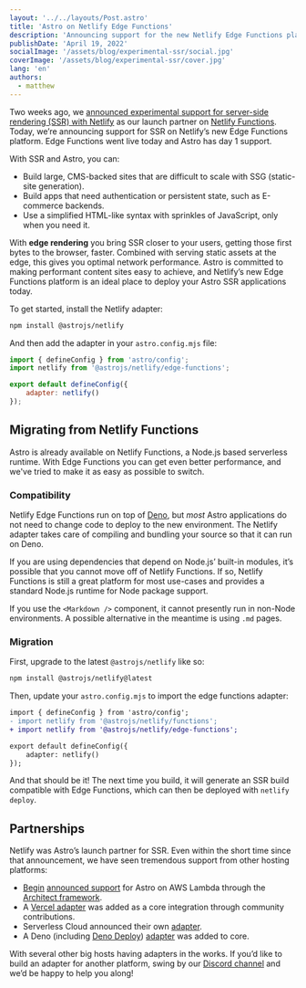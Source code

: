 ```yaml
---
layout: '../../layouts/Post.astro'
title: 'Astro on Netlify Edge Functions'
description: 'Announcing support for the new Netlify Edge Functions platform'
publishDate: 'April 19, 2022'
socialImage: '/assets/blog/experimental-ssr/social.jpg'
coverImage: '/assets/blog/experimental-ssr/cover.jpg'
lang: 'en'
authors:
  - matthew
---
```


Two weeks ago, we [announced experimental support for server-side rendering (SSR) with Netlify](https://www.netlify.com/blog/astro-ssr) as our launch partner on [Netlify Functions](https://docs.netlify.com/functions/overview/). Today, we’re announcing support for SSR on Netlify’s new Edge Functions platform. Edge Functions went live today and Astro has day 1 support.

With SSR and Astro, you can:

- Build large, CMS-backed sites that are difficult to scale with SSG (static-site generation).
- Build apps that need authentication or persistent state, such as E-commerce backends.
- Use a simplified HTML-like syntax with sprinkles of JavaScript, only when you need it.

With **edge rendering** you bring SSR closer to your users, getting those first bytes to the browser, faster. Combined with serving static assets at the edge, this gives you optimal network performance. Astro is committed to making performant content sites easy to achieve, and Netlify’s new Edge Functions platform is an ideal place to deploy your Astro SSR applications today.

To get started, install the Netlify adapter:

```bash
npm install @astrojs/netlify
```

And then add the adapter in your `astro.config.mjs` file:

```jsx
import { defineConfig } from 'astro/config';
import netlify from '@astrojs/netlify/edge-functions';

export default defineConfig({
	adapter: netlify()
});
```

## Migrating from Netlify Functions

Astro is already available on Netlify Functions, a Node.js based serverless runtime. With Edge Functions you can get even better performance, and we've tried to make it as easy as possible to switch.

### Compatibility

Netlify Edge Functions run on top of [Deno](https://deno.land/), but *most* Astro applications do not need to change code to deploy to the new environment. The Netlify adapter takes care of compiling and bundling your source so that it can run on Deno.

If you are using dependencies that depend on Node.js’ built-in modules, it’s possible that you cannot move off of Netlify Functions. If so, Netlify Functions is still a great platform for most use-cases and provides a standard Node.js runtime for Node package support. 

If you use the `<Markdown />` component, it cannot presently run in non-Node environments. A possible alternative in the meantime is using `.md` pages.

### Migration

First, upgrade to the latest `@astrojs/netlify` like so:

```bash
npm install @astrojs/netlify@latest
```

Then, update your `astro.config.mjs` to import the edge functions adapter:

```diff
import { defineConfig } from 'astro/config';
- import netlify from '@astrojs/netlify/functions';
+ import netlify from '@astrojs/netlify/edge-functions';

export default defineConfig({
	adapter: netlify()
});
```

And that should be it! The next time you build, it will generate an SSR build compatible with Edge Functions, which can then be deployed with `netlify deploy`.

## Partnerships

Netlify was Astro’s launch partner for SSR. Even within the short time since that announcement, we have seen tremendous support from other hosting platforms:

- [Begin](https://begin.com/) [announced support](https://blog.begin.com/posts/2022-04-15-astro-ssr-lambda-with-architect) for Astro on AWS Lambda through the [Architect framework](https://arc.codes/docs/en/get-started/quickstart).
- A [Vercel adapter](https://github.com/withastro/astro/tree/main/packages/integrations/vercel) was added as a core integration through community contributions.
- Serverless Cloud announced their own [adapter](https://github.com/serverless/cloud/tree/main/templates/astro-ssr).
- A Deno (including [Deno Deploy](https://deno.com/deploy)) [adapter](https://github.com/withastro/astro/tree/main/packages/integrations/deno) was added to core.

With several other big hosts having adapters in the works. If you’d like to build an adapter for another platform, swing by our [Discord channel](https://discord.com/channels/830184174198718474/852168748353060875) and we’d be happy to help you along!